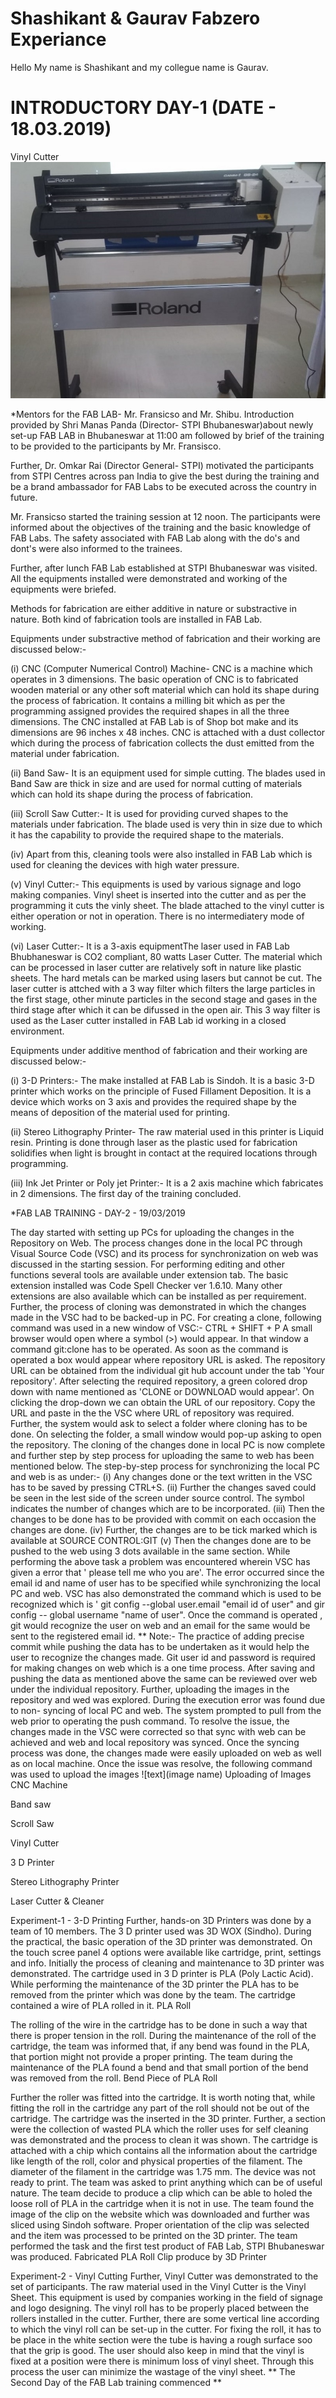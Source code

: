 
# Shashikant & Gaurav Fabzero Experiance
Hello My name is Shashikant and my collegue name is Gaurav.<h1>

# INTRODUCTORY DAY-1 (DATE - 18.03.2019)

Vinyl Cutter
![Vinyl Cutter](/img/img1.jpg)

*Mentors for the FAB LAB- Mr. Fransicso and Mr. Shibu.
Introduction provided by Shri Manas Panda (Director- STPI Bhubaneswar)about newly set-up FAB LAB in Bhubaneswar at 11:00 am followed by brief of the training to be provided to the participants by Mr. Fransisco.

Further, Dr. Omkar Rai (Director General- STPI) motivated the participants from STPI Centres across pan India to give the best during the training and be a brand ambassador for FAB Labs to be executed across the country in future.

Mr. Fransicso started the training session at 12 noon. The participants were informed about the objectives of the training and the basic knowledge of FAB Labs. The safety associated with FAB Lab along with the do's and dont's were also informed to the trainees.

Further, after lunch FAB Lab established at STPI Bhubaneswar was visited. All the equipments installed were demonstrated and working of the equipments were briefed.

Methods for fabrication are either additive in nature or substractive in nature. Both kind of fabrication tools are installed in FAB Lab.

Equipments under substractive method of fabrication and their working are discussed below:-

(i) CNC (Computer Numerical Control) Machine- CNC is a machine which operates in 3 dimensions. The basic operation of CNC is to fabricated wooden material or any other soft material which can hold its shape during the process of fabrication. It contains a milling bit which as per the programming assigned provides the required shapes in all the three dimensions. The CNC installed at FAB Lab is of Shop bot make and its dimensions are 96 inches x 48 inches. CNC is attached with a dust collector which during the process of fabrication collects the dust emitted from the material under fabrication.

(ii) Band Saw- It is an equipment used for simple cutting. The blades used in Band Saw are thick in size and are used for normal cutting of materials which can hold its shape during the process of fabrication.

(iii) Scroll Saw Cutter:- It is used for providing curved shapes to the materials under fabrication. The blade used is very thin in size due to which it has the capability to provide the required shape to the materials.

(iv) Apart from this, cleaning tools were also installed in FAB Lab which is used for cleaning the devices with high water pressure.

(v) Vinyl Cutter:- This equipments is used by various signage and logo making companies. Vinyl sheet is inserted into the cutter and as per the programming it cuts the vinly sheet. The blade attached to the vinyl cutter is either operation or not in operation. There is no intermediatery mode of working.

(vi) Laser Cutter:- It is a 3-axis equipmentThe laser used in FAB Lab Bhubhaneswar is CO2 compliant, 80 watts Laser Cutter. The material which can be processed in laser cutter are relatively soft in nature like plastic sheets. The hard metals can be marked using lasers but cannot be cut. The laser cutter is attched with a 3 way filter which filters the large particles in the first stage, other minute particles in the second stage and gases in the third stage after which it can be difussed in the open air. This 3 way filter is used as the Laser cutter installed in FAB Lab id working in a closed environment.

Equipments under additive menthod of fabrication and their working are discussed below:-

(i) 3-D Printers:- The make installed at FAB Lab is Sindoh. It is a basic 3-D printer which works on the principle of Fused Fillament Deposition. It is a device which works on 3 axis and provides the required shape by the means of deposition of the material used for printing.

(ii) Stereo Lithography Printer- The raw material used in this printer is Liquid resin. Printing is done through laser as the plastic used for fabrication solidifies when light is brought in contact at the required locations through programming.

(iii) Ink Jet Printer or Poly jet Printer:- It is a 2 axis machine which fabricates in 2 dimensions.
The first day of the training concluded. 

*FAB LAB TRAINING - DAY-2 - 19/03/2019

The day started with setting up PCs for uploading the changes in the Repository on Web. The process changes done in the local PC through Visual Source Code (VSC) and its process for synchronization on web was discussed in the starting session. For performing editing and other functions several tools are available under extension tab. The basic extension installed was Code Spell Checker ver 1.6.10. Many other extensions are also available which can be installed as per requirement.
Further, the process of cloning was demonstrated in which the changes made in the VSC had to be backed-up in PC. For creating a clone, following command was used in a new window of VSC:-
CTRL + SHIFT + P
A small browser would open where a symbol (>) would appear. In that window a command git:clone has to be operated. As soon as the command is operated a box would appear where repository URL is asked. The repository URL can be obtained from the individual git hub account under the tab 'Your repository'. After selecting the required repository, a green colored drop down with name mentioned as 'CLONE or DOWNLOAD would appear'. On clicking the drop-down we can obtain the URL of our repository. Copy the URL and paste in the the VSC where URL of repository was required.
Further, the system would ask to select a folder where cloning has to be done. On selecting the folder, a small window would pop-up asking to open the repository. The cloning of the changes done in local PC is now complete and further step by step process for uploading the same to web has been mentioned below.
The step-by-step process for synchronizing the local PC and web is as under:-
(i) Any changes done or the text written in the VSC has to be saved by pressing CTRL+S.
(ii) Further the changes saved could be seen in the lest side of the screen under source control. The symbol indicates the number of changes which are to be incorporated.
(iii) Then the changes to be done has to be provided with commit on each occasion the changes are done.
(iv) Further, the changes are to be tick marked which is available at SOURCE CONTROL:GIT
(v) Then the changes done are to be pushed to the web using 3 dots available in the same section.
While performing the above task a problem was encountered wherein VSC has given a error that ' please tell me who you are'. The error occurred since the email id and name of user has to be specified while synchronizing the local PC and web. VSC has also demonstrated the command which is used to be recognized which is ' git config --global user.email "email id of user" and gir config -- global username "name of user".
Once the command is operated , git would recognize the user on web and an email for the same would be sent to the registered email id.
** Note:- The practice of adding precise commit while pushing the data has to be undertaken as it would help the user to recognize the changes made.
Git user id and password is required for making changes on web which is a one time process. After saving and pushing the data as mentioned above the same can be reviewed over web under the individual repository.
Further, uploading the images in the repository and wed was explored. During the execution error was found due to non- syncing of local PC and web. The system prompted to pull from the web prior to operating the push command. To resolve the issue, the changes made in the VSC were corrected so that sync with web can be achieved and web and local repository was synced. Once the syncing process was done, the changes made were easily uploaded on web as well as on local machine.
Once the issue was resolve, the following command was used to upload the images
![text](image name)
Uploading of Images
CNC Machine
 
Band saw
 
Scroll Saw
 
Vinyl Cutter
 
3 D Printer
 
Stereo Lithography Printer
 
Laser Cutter & Cleaner
 
 
Experiment-1 - 3-D Printing
Further, hands-on 3D Printers was done by a team of 10 members. The 3 D printer used was 3D WOX (Sindho). During the practical, the basic operation of the 3D printer was demonstrated. On the touch scree panel 4 options were available like cartridge, print, settings and info. Initially the process of cleaning and maintenance to 3D printer was demonstrated. The cartridge used in 3 D printer is PLA (Poly Lactic Acid). While performing the maintenance of the 3D printer the PLA has to be removed from the printer which was done by the team. The cartridge contained a wire of PLA rolled in it.
PLA Roll
 
The rolling of the wire in the cartridge has to be done in such a way that there is proper tension in the roll. During the maintenance of the roll of the cartridge, the team was informed that, if any bend was found in the PLA, that portion might not provide a proper printing. The team during the maintenance of the PLA found a bend and that small portion of the bend was removed from the roll.
Bend Piece of PLA Roll
 
Further the roller was fitted into the cartridge. It is worth noting that, while fitting the roll in the cartridge any part of the roll should not be out of the cartridge. The cartridge was the inserted in the 3D printer. Further, a section were the collection of wasted PLA which the roller uses for self cleaning was demonstrated and the process to clean it was shown. The cartridge is attached with a chip which contains all the information about the cartridge like length of the roll, color and physical properties of the filament. The diameter of the filament in the cartridge was 1.75 mm.
The device was not ready to print. The team was asked to print anything which can be of useful nature. The team decide to produce a clip which can be able to holed the loose roll of PLA in the cartridge when it is not in use. The team found the image of the clip on the website which was downloaded and further was sliced using Sindoh software. Proper orientation of the clip was selected and the item was processed to be printed on the 3D printer. The team performed the task and the first test product of FAB Lab, STPI Bhubaneswar was produced.
Fabricated PLA Roll Clip produce by 3D Printer
 
Experiment-2 - Vinyl Cutting
Further, Vinyl Cutter was demonstrated to the set of participants. The raw material used in the Vinyl Cutter is the Vinyl Sheet. This equipment is used by companies working in the field of signage and logo designing. The vinyl roll has to be properly placed between the rollers installed in the cutter. Further, there are some vertical line according to which the vinyl roll can be set-up in the cutter. For fixing the roll, it has to be place in the white section were the tube is having a rough surface soo that the grip is good. The user should also keep in mind that the vinyl is fixed at a position were there is minimum loss of vinyl sheet. Through this process the user can minimize the wastage of the vinyl sheet.
** The Second Day of the FAB Lab training commenced **

